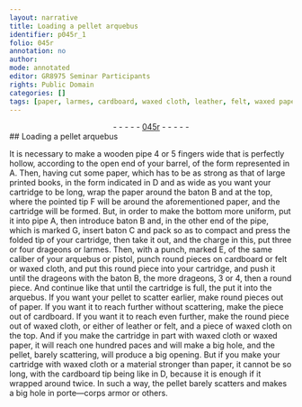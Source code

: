 ```yaml
---
layout: narrative
title: Loading a pellet arquebus
identifier: p045r_1
folio: 045r
annotation: no
author:
mode: annotated
editor: GR8975 Seminar Participants
rights: Public Domain
categories: []
tags: [paper, larmes, cardboard, waxed cloth, leather, felt, waxed paper]
---
```


 <div class="folio" align="center">- - - - - <a href="http://gallica.bnf.fr/ark:/12148/btv1b10500001g/f95.image" target="_blank">045r</a> - - - - - </div>    
## Loading a pellet arquebus

 <span class="figure"></span> 
It is necessary to make a <span class="tool">wooden pipe</span> 4 or 5 fingers wide that is perfectly hollow, according to the open end of your barrel, of the form represented in A. Then, having cut some <span class="material">paper</span>, which has to be as strong as that of large printed books, in the form indicated in D and as wide as you want your cartridge to be long, wrap the paper around the <span class="tool">baton</span> B and at the top, where the pointed tip F will be around the aforementioned paper, and the cartridge will be formed. But, in order to make the bottom more uniform, put it into <span class="tool">pipe</span> A, then introduce baton B and, in the other end of the pipe, which is marked G, insert baton C and pack so as to compact and press the folded tip of your cartridge, then take it out, and the charge in this, put three or four drageons or <span class="material">larmes</span>. Then, with a <span class="tool">punch</span>, marked E, of the same caliber of your arquebus or pistol, punch round pieces on cardboard or felt or waxed cloth, and put this round piece into your cartridge, and push it until the drageons with the baton B, the more drageons, 3 or 4, then a round piece. And continue like that until the cartridge is full, the put it into the <span class="tool">arquebus</span>. If you want your pellet to scatter earlier, make round pieces out of paper. If you want it to reach further without scattering, make the piece out of <span class="material">cardboard</span>. If you want it to reach even further, make the round piece out of <span class="material">waxed cloth</span>, or either of <span class="material">leather</span> or <span class="material">felt</span>, and a piece of waxed cloth on the top. And if you make the cartridge in part with waxed cloth or <span class="material">waxed paper</span>, it will reach one hundred paces and will make a big hole, and the pellet, barely scattering, will produce a big opening. But if you make your cartridge with waxed cloth or a material stronger than paper, it cannot be so long, with the cardboard tip being like in D, because it is enough if it wrapped around twice. In such a way, the pellet barely scatters and makes a big hole in porte—corps armor or others.
 